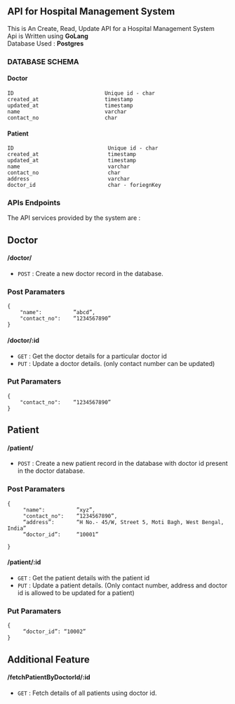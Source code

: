 ## API for Hospital Management System
This is An Create, Read, Update API for a Hospital Management System <br />
Api is Written using **GoLang** <br />
Database Used : **Postgres** <br />

### DATABASE SCHEMA

#### Doctor
```
ID                             Unique id - char
created_at                     timestamp
updated_at                     timestamp
name                           varchar
contact_no                     char
```
#### Patient
```
ID                              Unique id - char
created_at                      timestamp
updated_at                      timestamp
name                            varchar
contact_no                      char
address                         varchar
doctor_id                       char - foriegnKey
```

### APIs Endpoints

The API services provided by the system are :
## Doctor
#### /doctor/

* `POST` : Create a new doctor record in the database.

### Post Paramaters
```
{
    "name":          ”abcd”,
    "contact_no":    “1234567890”
}
```

#### /doctor/:id
* `GET` : Get the doctor details for a particular doctor id
* `PUT` : Update a doctor details. (only contact number can be updated)
### Put Paramaters
```
{
    "contact_no":    “1234567890”
}
```
## Patient
#### /patient/

* `POST` : Create a new patient record in the database with doctor id present in the doctor database.

### Post Paramaters
```
{
     "name":          ”xyz”,
     "contact_no":    “1234567890”,
     “address”:       “H No.- 45/W, Street 5, Moti Bagh, West Bengal, India”
     “doctor_id”:     “10001”

}
```

#### /patient/:id
* `GET` : Get the patient details with the patient id
* `PUT` : Update a patient details. (Only contact number, address and doctor id is allowed to be updated for a patient)
### Put Paramaters
```
{
     “doctor_id”: “10002”
}
```

## Additional Feature
#### /fetchPatientByDoctorId/:id

* `GET` : Fetch details of all patients using doctor id.

